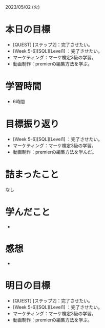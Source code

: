 2023/05/02 (火)

# 本日の目標

- [QUEST] [ステップ2]：完了させたい。
- [Week 5-6][SQL][Level1] ：完了させたい。
- マーケティング：マーケ検定3級の学習。
- 動画制作：premierの編集方法を学ぶ。

# 学習時間

- 6時間

# 目標振り返り
- [Week 5-6][SQL][Level1] ：完了させたい。
- マーケティング：マーケ検定3級の学習。
- 動画制作：premierの編集方法を学んだ。

# 詰まったこと

なし

# 学んだこと

-

# 感想

-

# 明日の目標
- [QUEST] [ステップ2]：完了させたい。
- [Week 5-6][SQL][Level1] ：完了させたい。
- マーケティング：マーケ検定3級の学習。
- 動画制作：premierの編集方法を学ぶ。
